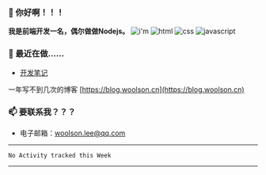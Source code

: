 <!--
**woolson/woolson** is a ✨ _special_ ✨ repository because its `README.md` (this file) appears on your GitHub profile.

Here are some ideas to get you started:

- 🔭 I’m currently working on ...
- 🌱 I’m currently learning ...
- 👯 I’m looking to collaborate on ...
- 🤔 I’m looking for help with ...
- 💬 Ask me about ...
- 📫 How to reach me: ...
- 😄 Pronouns: ...
- ⚡ Fun fact: ...
-->

### 👋  你好啊！！！

**我是前端开发一名，偶尔做做Nodejs。**
![i'm](https://woolson.github.io/npmer-badge/badge/lcri-none-none-%20%20%20%20I'm-ffffff-555555-%E7%A8%8B%E5%BA%8F%E5%91%98-ffffff-46bc99-r-f-f.svg)
![html](https://woolson.github.io/npmer-badge/badge/ilcr-none-none-%20%20%20-444-c52f2f-HTML-444-fbf5f5-r-f-f.svg)
![css](https://woolson.github.io/npmer-badge/badge/ilcr-none-none-%20%20%20-444-007ec6-CSS-444-e8eaec-r-f-f.svg)
![javascript](https://woolson.github.io/npmer-badge/badge/ilcr-none-none-%20%20%20-444-f5dd26-JavaScript-444-f8f8f0-r-f-f.svg)<br/>


### 🧲  最近在做……

- [开发笔记](https://github.com/woolson/woolson.github.io/issues)

一年写不到几次的博客 [https://blog.woolson.cn](https://blog.woolson.cn)

### 📫  要联系我？？？

- 电子邮箱：[woolson.lee@qq.com](mailto:woolson.lee@qq.com)

---
<!--START_SECTION:waka-->
```text
No Activity tracked this Week
```
<!--END_SECTION:waka-->
---
